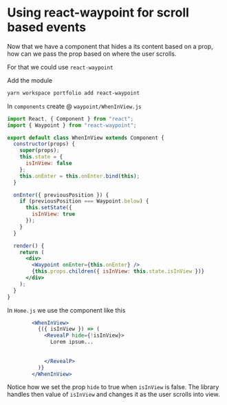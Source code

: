 # Using react-waypoint for scroll based events

Now that we have a component that hides a its content based on a prop, how can we pass the prop based on where the user scrolls.

For that we could use `react-waypoint`

Add the module

```bash
yarn workspace portfolio add react-waypoint
```

In `components`  create @ `waypoint/WhenInView.js`

```jsx
import React, { Component } from "react";
import { Waypoint } from "react-waypoint";

export default class WhenInView extends Component {
  constructor(props) {
    super(props);
    this.state = {
      isInView: false
    };
    this.onEnter = this.onEnter.bind(this);
  }

  onEnter({ previousPosition }) {
    if (previousPosition === Waypoint.below) {
      this.setState({
        isInView: true
      });
    }
  }

  render() {
    return (
      <div>
        <Waypoint onEnter={this.onEnter} />
        {this.props.children({ isInView: this.state.isInView })}
      </div>
    );
  }
}
```



In `Home.js` we use the component like this

```jsx
        <WhenInView>
          {({ isInView }) => (
            <RevealP hide={!isInView}>
              Lorem ipsum...
            
            
            </RevealP>
          )}
        </WhenInView>
```

Notice how we set the prop `hide` to true when `isInView` is false.  The library handles then value of `isInView` and changes it as the user scrolls into view.





